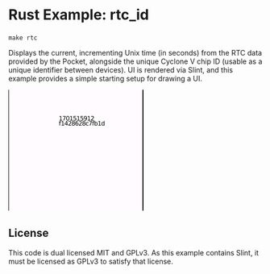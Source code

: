 # Rust Example: rtc_id

`make rtc`

Displays the current, incrementing Unix time (in seconds) from the RTC data provided by the Pocket, alongside the unique Cyclone V chip ID (usable as a unique identifier between devices). UI is rendered via Slint, and this example provides a simple starting setup for drawing a UI.

![](./screenshot.png)

## License

This code is dual licensed MIT and GPLv3. As this example contains Slint, it must be licensed as GPLv3 to satisfy that license.